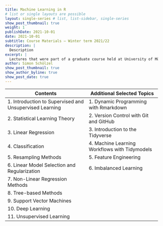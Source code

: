 ```yaml
---
title: Machine Learning in R
# list or single layouts are possible
layout: single-series # list, list-sidebar, single-series
show_post_thumbnail: true
weight: 1
publishDate: 2021-10-01
date: 2021-10-01
subtitle: Course Materials – Winter term 2021/22
description: |
  Description
excerpt: |
  Lectures that were part of a graduate course held at University of Münster, School of Business and Economics (winter 2021, taugt in English) 🎓
author: Simon Schölzel
show_post_thumbnail: true
show_author_byline: true
show_post_date: true
---
```


| **Contents**                                             | **Additional Selected Topics**                  |
|----------------------------------------------------------|-------------------------------------------------|
| 1. Introduction to Supervised and Unsupervised Learning  | 1. Dynamic Programming with Rmarkdown           |
| 2. Statistical Learning Theory                           | 2. Version Control with Git and GitHub          |
| 3. Linear Regression                                     | 3. Introduction to the Tidyverse                |
| 4. Classification                                        | 4. Machine Learning Workflows with Tidymodels   |
| 5. Resampling Methods                                    | 5. Feature Engineering                          |
| 6. Linear Model Selection and Regularization             | 6. Imbalanced Learning                          |
| 7. Non-Linear Regression Methods                         |                                                 |
| 8. Tree-based Methods                                    |                                                 |
| 9. Support Vector Machines                               |                                                 |
| 10. Deep Learning                                        |                                                 |
| 11. Unsupervised Learning                                |                                                 |
